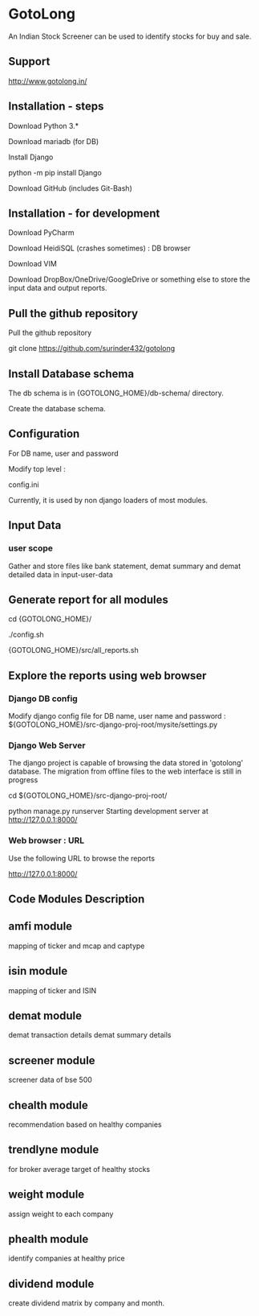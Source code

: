 # GotoLong

An Indian Stock Screener can be used to identify stocks for buy and sale.

## Support
http://www.gotolong.in/

## Installation - steps

Download Python 3.*

Download mariadb (for DB)

Install Django

python -m pip install Django

Download GitHub (includes Git-Bash)

## Installation - for development

Download PyCharm

Download HeidiSQL (crashes sometimes) : DB browser

Download VIM 

Download DropBox/OneDrive/GoogleDrive or something else to store the input data and output reports.

## Pull the github repository

Pull the github repository

git clone https://github.com/surinder432/gotolong


## Install Database schema
The db schema is in {GOTOLONG_HOME}/db-schema/ directory.

Create the database schema.

## Configuration

For DB name, user and password

Modify top level : 

config.ini

Currently, it is used by non django loaders of most modules.


## Input Data 

### user scope
Gather and store files like bank statement, demat summary and
demat detailed data in input-user-data

## Generate report for all modules
cd {GOTOLONG_HOME}/

./config.sh

{GOTOLONG_HOME}/src/all_reports.sh

## Explore the reports using web browser

### Django DB config
Modify django config file for DB name, user name and password : 
${GOTOLONG_HOME}/src-django-proj-root/mysite/settings.py

### Django Web Server
The django project is capable of browsing the data stored
in 'gotolong' database. The migration from offline files to the
web interface is still in progress

cd ${GOTOLONG_HOME}/src-django-proj-root/

python manage.py runserver
Starting development server at http://127.0.0.1:8000/

### Web browser : URL

Use the following URL to browse the reports

http://127.0.0.1:8000/

## Code Modules Description

## amfi module

mapping of ticker and mcap and captype

## isin module

mapping of ticker and ISIN

## demat module

demat transaction details
demat summary details

## screener module

screener data of bse 500

## chealth module

recommendation based on healthy companies 

## trendlyne module

for broker average target of healthy stocks

## weight module

assign weight to each company

## phealth module

identify companies at healthy price

## dividend module

create dividend matrix by company and month.

